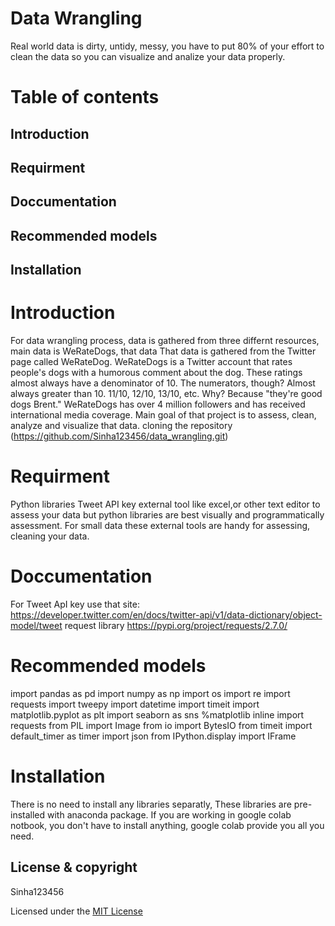 # Data Wrangling
Real world data is dirty, untidy, messy, you have to put 80% of your effort to clean the data so you can visualize and analize your data properly.

# Table of contents

## Introduction
## Requirment
## Doccumentation
## Recommended models
## Installation


# Introduction
For data wrangling process, data is gathered from three differnt resources, main data is WeRateDogs, that data That data is gathered from the Twitter page
called WeRateDog. WeRateDogs is a Twitter account that rates people's dogs with a humorous comment about the dog. 
These ratings almost always have a denominator of 10. The numerators, though? 
Almost always greater than 10. 11/10, 12/10, 13/10, etc. Why? Because "they're good dogs Brent." WeRateDogs has over 4 million followers
and has received international media coverage.  Main goal of that project is to assess, clean,  analyze and visualize that data.
cloning the repository (https://github.com/Sinha123456/data_wrangling.git)


# Requirment 
Python libraries
Tweet API key
external tool like excel,or other text editor to assess your data but python libraries are best visually and programmatically assessment.
For small data these external tools are handy for assessing, cleaning your data.

# Doccumentation
For Tweet ApI key use that site: https://developer.twitter.com/en/docs/twitter-api/v1/data-dictionary/object-model/tweet
request library https://pypi.org/project/requests/2.7.0/


# Recommended models
import pandas as pd
import numpy as np
import os
import re
import requests
import tweepy
import datetime
import timeit
import matplotlib.pyplot as plt
import seaborn as sns
%matplotlib inline
import requests
from PIL import Image
from io import BytesIO
from timeit import default_timer as timer
import json
from IPython.display import IFrame

# Installation
There is no need to install any libraries separatly, These libraries are pre-installed with anaconda package.
If you are working in google colab notbook, you don't have to install anything, google colab provide you all you need.

## License & copyright
Sinha123456

Licensed under the [MIT License](License)

